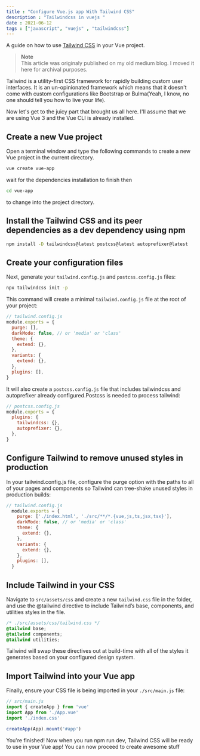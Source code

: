 ```yaml
---
title : "Configure Vue.js app With Tailwind CSS"
description : "Tailwindcss in vuejs "
date : 2021-06-12
tags : ["javascript", "vuejs" , "tailwindcss"]
---
```

A guide on how to use [Tailwind CSS](https://tailwindcss.com/) in your Vue project.

<!-- more -->

>**Note**  
> This article was originaly published on my old  medium blog. I moved it here for archival purposes. 

Tailwind is a utility-first CSS framework for rapidly building custom user interfaces. It is an un-opinionated framework which means that it doesn't come with custom configurations like Bootstrap or Bulma(Yeah, I know, no one should tell you how to live your life).

Now let's get to the juicy part that brought us all here. I'll assume that we are using Vue 3 and the Vue CLI is already installed.

## Create a new Vue project
Open a terminal window and type the following commands to create a new Vue project in the current directory.

```sh
vue create vue-app
```
wait for the dependencies installation to finish then

```sh
cd vue-app
```

to change into the project directory.

## Install the Tailwind CSS and its peer dependencies as a dev dependency using npm

```sh
npm install -D tailwindcss@latest postcss@latest autoprefixer@latest
```

## Create your configuration files
Next, generate your `tailwind.config.js` and `postcss.config.js` files:

```sh
npx tailwindcss init -p
```

This command will create a minimal `tailwind.config.js` file at the root of your project:

```js
// tailwind.config.js
module.exports = {
  purge: [],
  darkMode: false, // or 'media' or 'class'
  theme: {
    extend: {},
  },
  variants: {
    extend: {},
  },
  plugins: [],
}
```

It will also create a `postcss.config.js` file that includes tailwindcss and autoprefixer already configured.Postcss is needed to process tailwind:

```js
// postcss.config.js
module.exports = {
  plugins: {
    tailwindcss: {},
    autoprefixer: {},
  },
}
```

## Configure Tailwind to remove unused styles in production
In your tailwind.config.js file, configure the purge option with the paths to all of your pages and components so Tailwind can tree-shake unused styles in production builds:

```js
// tailwind.config.js
  module.exports = {
    purge: ['./index.html', './src/**/*.{vue,js,ts,jsx,tsx}'],
    darkMode: false, // or 'media' or 'class'
    theme: {
      extend: {},
    },
    variants: {
      extend: {},
    },
    plugins: [],
  }
```

## Include Tailwind in your CSS
Navigate to `src/assets/css` and create a new `tailwind.css` file in the folder, and use the @tailwind directive to include Tailwind’s base, components, and utilities styles in the file.

```css
/* ./src/assets/css/tailwind.css */
@tailwind base;
@tailwind components;
@tailwind utilities;
```

Tailwind will swap these directives out at build-time with all of the styles it generates based on your configured design system.

## Import Tailwind into your Vue app
Finally, ensure your CSS file is being imported in your `./src/main.js` file:

```js
// src/main.js
import { createApp } from 'vue'
import App from './App.vue'
import './index.css'

createApp(App).mount('#app')
```

You're finished! Now when you run npm run dev, Tailwind CSS will be ready to use in your Vue app! You can now proceed to create awesome stuff

